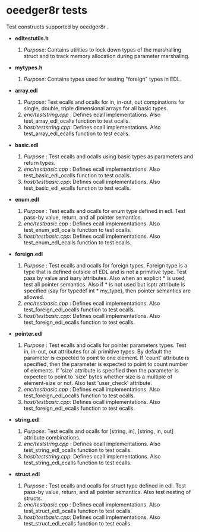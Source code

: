 oeedger8r tests
=====================

Test constructs supported by oeedger8r .

- **edltestutils.h**
  1. *Purpose*: Contains utilities to lock down types of the marshalling struct and to track memory allocation during parameter marshaling.

- **mytypes.h**
  1. *Purpose*: Contains types used for testing "foreign" types in EDL.

- **array.edl**
  1. *Purpose*: Test ecalls and ocalls for in, in-out, out compinations for single, double, triple dimensional arrays
      for all basic types.
  2. *enc/teststring.cpp* : Defines ecall implementations. Also test_array_edl_ocalls function to test ocalls.
  3. *host/teststring.cpp*: Defines ocall implementations. Also test_array_edl_ecalls function to test ecalls.  

- **basic.edl**
  1. *Purpose* : Test ecalls and ocalls using basic types as parameters and return types.
  2. *enc/testbasic.cpp* : Defines ecall implementations. Also test_basic_edl_ocalls function to test ocalls.
  3. *host/testbasic.cpp*: Defines ocall implementations. Also test_basic_edl_ecalls function to test ecalls.

- **enum.edl**
  1. *Purpose* : Test ecalls and ocalls for enum type defined in edl. Test pass-by value, return, and all pointer semantics.
  2. *enc/testbasic.cpp* : Defines ecall implementations. Also test_enum_edl_ocalls function to test ocalls.
  3. *host/testbasic.cpp*: Defines ocall implementations. Also test_enum_edl_ecalls function to test ecalls.

- **foreign.edl**
  1. *Purpose* : Test ecalls and ocalls for foreign types. Foreign type is a type that is defined outside of EDL and is not a primitive type. Test pass by value and isary attributes. Also when an explicit * is used, test all pointer semantics.
     Also if \* is not used but isptr attribute is specified (say for typedef int \* my_type), then pointer semantics are allowed.
  2. *enc/testbasic.cpp* : Defines ecall implementations. Also test_foreign_edl_ocalls function to test ocalls.
  3. *host/testbasic.cpp*: Defines ocall implementations. Also test_foreign_edl_ecalls function to test ecalls.

- **pointer.edl**
  1. *Purpose* : Test ecalls and ocalls for pointer parameters types. Test in, in-out, out attributes for all primitive types.
      By default the parameter is expected to point to one element. If 'count' attribute is specified, then the
      parameter is expected to point to count number of elements. If 'size' attribute is specified then the parameter is
      expected to point to 'size' bytes whether size is a multiple of element-size or not.
      Also test 'user_check' attribute.
  2. *enc/testbasic.cpp* : Defines ecall implementations. Also test_foreign_edl_ocalls function to test ocalls.
  3. *host/testbasic.cpp*: Defines ocall implementations. Also test_foreign_edl_ecalls function to test ecalls.

- **string.edl**
  1. *Purpose*: Test ecalls and ocalls for [string, in], [string, in, out] attribute combinations.
  2. *enc/teststring.cpp* : Defines ecall implementations. Also test_string_edl_ocalls function to test ocalls.
  3. *host/teststring.cpp*: Defines ocall implementations. Also test_string_edl_ecalls function to test ecalls.

- **struct.edl**
  1. *Purpose* : Test ecalls and ocalls for struct type defined in edl. Test pass-by value, return, and all pointer semantics.
     Also test nesting of structs.
  2. *enc/testbasic.cpp* : Defines ecall implementations. Also test_struct_edl_ocalls function to test ocalls.
  3. *host/testbasic.cpp*: Defines ocall implementations. Also test_struct_edl_ecalls function to test ecalls.
